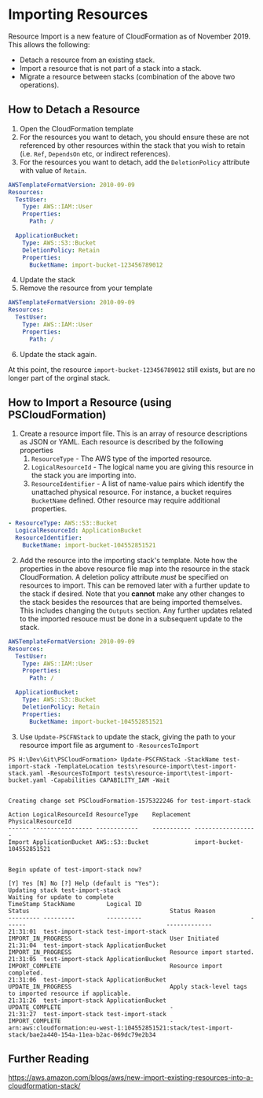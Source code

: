 # Importing Resources

Resource Import is a new feature of CloudFormation as of November 2019. This allows the following:
* Detach a resource from an existing stack.
* Import a resource that is not part of a stack into a stack.
* Migrate a resource between stacks (combination of the above two operations).

## How to Detach a Resource

1. Open the CloudFormation template
1. For the resources you want to detach, you should ensure these are not referenced by other resources within the stack that you wish to retain (i.e. `Ref`, `DependsOn` etc, or indirect references).
1. For the resources you want to detach, add the `DeletionPolicy` attribute with value of `Retain`.
```yaml
AWSTemplateFormatVersion: 2010-09-09
Resources:
  TestUser:
    Type: AWS::IAM::User
    Properties:
      Path: /

  ApplicationBucket:
    Type: AWS::S3::Bucket
    DeletionPolicy: Retain
    Properties:
      BucketName: import-bucket-123456789012
```
4. Update the stack
1. Remove the resource from your template
```yaml
AWSTemplateFormatVersion: 2010-09-09
Resources:
  TestUser:
    Type: AWS::IAM::User
    Properties:
      Path: /
```
6. Update the stack again.

At this point, the resource `import-bucket-123456789012` still exists, but are no longer part of the orginal stack.

## How to Import a Resource (using PSCloudFormation)

1. Create a resource import file. This is an array of resource descriptions as JSON or YAML. Each resource is described by the following properties
    1. `ResourceType` - The AWS type of the imported resource.
    1. `LogicalResourceId` - The logical name you are giving this resource in the stack you are importing into.
    1. `ResourceIdentifier` - A list of name-value pairs which identify the unattached physical resource. For instance, a bucket requires `BucketName` defined. Other resource may require additional properties.
```yaml
- ResourceType: AWS::S3::Bucket
  LogicalResourceId: ApplicationBucket
  ResourceIdentifier:
    BucketName: import-bucket-104552851521
```
2. Add the resource into the importing stack's template. Note how the properties in the above resource file map into the resource in the stack CloudFormation. A deletion policy attribute _must_ be specified on resources to import. This can be removed later with a further update to the stack if desired. Note that you  __cannot__ make any other changes to the stack besides the resources that are being imported themselves. This includes changing the `Outputs` section. Any further updates related to the imported resouce must be done in a subsequent update to the stack.
```yaml
AWSTemplateFormatVersion: 2010-09-09
Resources:
  TestUser:
    Type: AWS::IAM::User
    Properties:
      Path: /

  ApplicationBucket:
    Type: AWS::S3::Bucket
    DeletionPolicy: Retain
    Properties:
      BucketName: import-bucket-104552851521
```
3. Use `Update-PSCFNStack` to update the stack, giving the path to your resource import file as argument to `-ResourcesToImport`

```
PS H:\Dev\Git\PSCloudFormation> Update-PSCFNStack -StackName test-import-stack -TemplateLocation tests\resource-import\test-import-stack.yaml -ResourcesToImport tests\resource-import\test-import-bucket.yaml -Capabilities CAPABILITY_IAM -Wait


Creating change set PSCloudFormation-1575322246 for test-import-stack

Action LogicalResourceId ResourceType    Replacement PhysicalResourceId
------ ----------------- ------------    ----------- ------------------
Import ApplicationBucket AWS::S3::Bucket             import-bucket-104552851521


Begin update of test-import-stack now?

[Y] Yes [N] No [?] Help (default is "Yes"):
Updating stack test-import-stack
Waiting for update to complete
TimeStamp StackName         Logical ID                               Status                                        Status Reason
--------- ---------         ----------                               ------                                        -------------
21:31:01  test-import-stack test-import-stack                        IMPORT_IN_PROGRESS                            User Initiated
21:31:04  test-import-stack ApplicationBucket                        IMPORT_IN_PROGRESS                            Resource import started.
21:31:05  test-import-stack ApplicationBucket                        IMPORT_COMPLETE                               Resource import completed.
21:31:06  test-import-stack ApplicationBucket                        UPDATE_IN_PROGRESS                            Apply stack-level tags to imported resource if applicable.
21:31:26  test-import-stack ApplicationBucket                        UPDATE_COMPLETE                               -
21:31:27  test-import-stack test-import-stack                        IMPORT_COMPLETE                               -
arn:aws:cloudformation:eu-west-1:104552851521:stack/test-import-stack/bae2a440-154a-11ea-b2ac-069dc79e2b34
```
## Further Reading
https://aws.amazon.com/blogs/aws/new-import-existing-resources-into-a-cloudformation-stack/